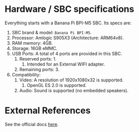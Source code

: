 # Hardware / SBC specifications
Everything starts with a Banana Pi BPI-M5 SBC. Its specs are:

1. SBC brand & model: `Banana Pi BPI-M5`.
2. Processor: Amlogic S905X3 (Architecture: ARM64v8).
3. RAM memory: 4GB.
4. Storage: 16GB eMMC.
5. USB Ports: A total of 4 ports are provided in this SBC.
	1. Reserved ports: 1.
		1. Intended for an External WIFI adapter.
	2. Remaining ports: 3.
6. Compatibility:
	1. Video: A resolution of 1920x1080x32 is supported.
		1. OpenGL ES 2.0 is supported.
	2. Audio: Sound is supported (no embedded speakers).

# External References
See the official docs [here](https://wiki.banana-pi.org/Banana_Pi_BPI-M5).